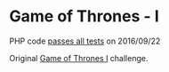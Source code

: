 Game of Thrones - I
===================

PHP code [passes all tests](https://www.hackerrank.com/challenges/game-of-thrones) on 2016/09/22

Original [Game of Thrones I](https://www.hackerrank.com/challenges/game-of-thrones) challenge.

